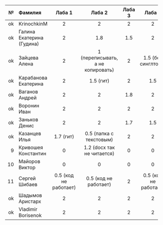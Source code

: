 <div id="header" align="center">
  <div id="main">
  </div>
  
| **№**	| **Фамилия**  	| **Лаба 1** 	| **Лаба 2** 	| **Лаба 3** 	| **Лаба 4** 	|
|------:	|:--------------|:----------:	|:----------:	|:----------:	|:----------:	|
|     ok 	|    KrinochkinM   |2| 2 |2|          2  	|  
|    ok 	|  Галина Екатерина 	(Гудина) |       2    	|         1.8   	|           1.5 	|        2    	|
|    ok 	|  Зайцева Алена 	| 2 | 1 (переписывать, а не копировать) |      2      	|       1.5 (без синглтона)     	|
|    ok 	|  Карабанова Екатерина	| 2 | 1.5 (гит) |      2      	|        1.5    	|
|    ok 	|Ваганов Андрей|       2    	|    2       	|        1.8   	|        2   	|
|   ok 	|Воронин Иван|     2     	|      2      	|        2    	|          2  	|
|    ok 	|Заньков Денис|          2 	|        2    	|       1.7     	|       1.5     	|
|    ok	|Казанцев Илья|     1.7 (гит)    	|        0.5 (папка с текстовым)    	|      2     	|     2      	|
|   9 	|Кривошея Константин|        0   	|     1.2 (docx так не читается)       	|    0        	|      0      	|
|    10 	|Майоров Виктор|      0     	|      0      	|         0   	|       0     	|
|    11 	|Сергей Шибаев|       0.5 (код не работает)    	|        0.5 (код не работает)    	|     2       	|         0.5 (код не работает)  	|
|    ok |Шадымов Аристарх|        2   	|    2      	|      2    	|         2   	|
|    ok	|Vladimir Borisenok|      2|  2         	|        2    	|     2       	|
</div>
